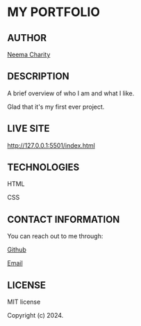 # MY PORTFOLIO
## AUTHOR
[Neema Charity](https://github.com/Neema-Charity)

## DESCRIPTION
A brief overview of who I am and what I like. 

Glad that it's my first ever project.

## LIVE SITE
http://127.0.0.1:5501/index.html

## TECHNOLOGIES
HTML

CSS


## CONTACT INFORMATION
 You can reach out to me through:
 
 [Github](github.com/Neema-Charity)
 
 [Email](mailto:ncharityyy@gmail.com)
 

 ## LICENSE
 MIT license
 
 Copyright (c) 2024.

